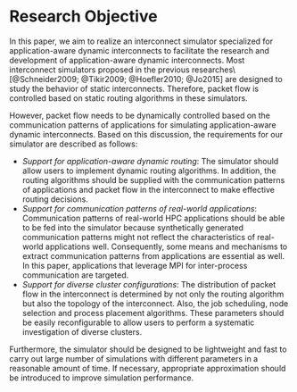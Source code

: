 # Research Objective

In this paper, we aim to realize an interconnect simulator specialized for
application-aware dynamic interconnects to facilitate the research and
development of application-aware dynamic interconnects. Most interconnect
simulators proposed in the previous researches\ [@Schneider2009; @Tikir2009;
@Hoefler2010; @Jo2015] are designed to study the behavior of static
interconnects. Therefore, packet flow is controlled based on static routing
algorithms in these simulators.

However, packet flow needs to be dynamically controlled based on the
communication patterns of applications for simulating application-aware
dynamic interconnects. Based on this  discussion, the requirements for our
simulator are described as follows:

- _Support for application-aware dynamic routing_: The simulator should allow
  users to implement dynamic routing algorithms. In addition, the routing
  algorithms should be supplied with the communication patterns of
  applications and packet flow in the interconnect to make effective routing
  decisions.
- _Support for communication patterns of real-world applications_:
  Communication patterns of real-world HPC applications should be able to be
  fed into the simulator because synthetically generated communication
  patterns might not reflect the characteristics of real-world applications
  well. Consequently, some means and mechanisms to extract communication
  patterns from applications are essential as well. In this paper,
  applications that leverage MPI for inter-process communication are targeted.
- _Support for diverse cluster configurations_: The distribution of packet
  flow in the interconnect is determined by not only the routing algorithm but
  also the topology of the interconnect. Also, the job scheduling, node
  selection and process placement algorithms. These parameters should be
  easily reconfigurable to allow users to perform a systematic investigation
  of diverse clusters.

Furthermore, the simulator should be designed to be lightweight and fast to
carry out large number of simulations with different parameters in a
reasonable amount of time. If necessary, appropriate approximation should be
introduced to improve simulation performance.
